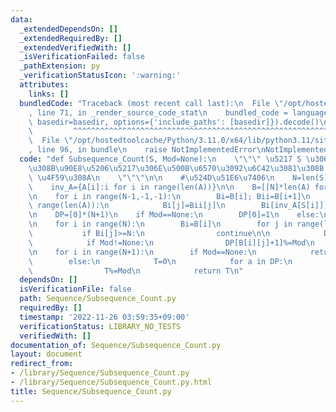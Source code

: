 ```yaml
---
data:
  _extendedDependsOn: []
  _extendedRequiredBy: []
  _extendedVerifiedWith: []
  _isVerificationFailed: false
  _pathExtension: py
  _verificationStatusIcon: ':warning:'
  attributes:
    links: []
  bundledCode: "Traceback (most recent call last):\n  File \"/opt/hostedtoolcache/Python/3.11.0/x64/lib/python3.11/site-packages/onlinejudge_verify/documentation/build.py\"\
    , line 71, in _render_source_code_stat\n    bundled_code = language.bundle(stat.path,\
    \ basedir=basedir, options={'include_paths': [basedir]}).decode()\n          \
    \         ^^^^^^^^^^^^^^^^^^^^^^^^^^^^^^^^^^^^^^^^^^^^^^^^^^^^^^^^^^^^^^^^^^^^^^^^^^^^^^^^^\n\
    \  File \"/opt/hostedtoolcache/Python/3.11.0/x64/lib/python3.11/site-packages/onlinejudge_verify/languages/python.py\"\
    , line 96, in bundle\n    raise NotImplementedError\nNotImplementedError\n"
  code: "def Subsequence_Count(S, Mod=None):\n    \"\"\" \u5217 S \u306E\u7570\u306A\
    \u308B\u90E8\u5206\u5217\u306E\u500B\u6570\u3092\u6C42\u3081\u308B.\n\n    Mod:\
    \ \u4F59\u308A\n    \"\"\"\n\n    #\u524D\u51E6\u7406\n    N=len(S)\n    A=list(set(S))\n\
    \    inv_A={A[i]:i for i in range(len(A))}\n\n    B=[[N]*len(A) for _ in range(N+1)]\n\
    \n    for i in range(N-1,-1,-1):\n        Bi=B[i]; Bii=B[i+1]\n        for j in\
    \ range(len(A)):\n            Bi[j]=Bii[j]\n        Bi[inv_A[S[i]]]=i\n\n    #DP\u90E8\
    \n    DP=[0]*(N+1)\n    if Mod==None:\n        DP[0]=1\n    else:\n        DP[0]=1%Mod\n\
    \n    for i in range(N):\n        Bi=B[i]\n        for j in range(len(A)):\n \
    \           if Bi[j]>=N:\n                continue\n\n            DP[B[i][j]+1]+=DP[i]\n\
    \            if Mod!=None:\n                DP[B[i][j]+1]%=Mod\n    #\u96C6\u8A08\
    \n    for i in range(N+1):\n        if Mod==None:\n            return sum(DP)\n\
    \        else:\n            T=0\n            for a in DP:\n                T+=a\n\
    \                T%=Mod\n            return T\n"
  dependsOn: []
  isVerificationFile: false
  path: Sequence/Subsequence_Count.py
  requiredBy: []
  timestamp: '2022-11-26 03:59:35+09:00'
  verificationStatus: LIBRARY_NO_TESTS
  verifiedWith: []
documentation_of: Sequence/Subsequence_Count.py
layout: document
redirect_from:
- /library/Sequence/Subsequence_Count.py
- /library/Sequence/Subsequence_Count.py.html
title: Sequence/Subsequence_Count.py
---
```

